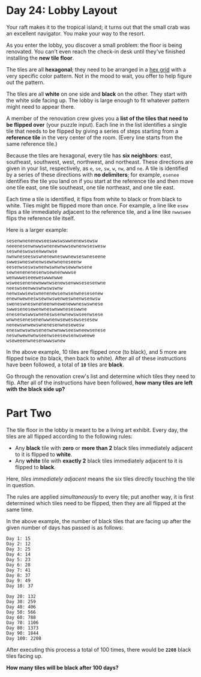 # Day 24: Lobby Layout

Your raft makes it to the tropical island; it turns out that the small
crab was an excellent navigator. You make your way to the resort.

As you enter the lobby, you discover a small problem: the floor is being
renovated. You can't even reach the check-in desk until they've finished
installing the **new tile floor**.

The tiles are all **hexagonal**; they need to be arranged in a [hex
grid](https://en.wikipedia.org/wiki/Hexagonal_tiling) with a very
specific color pattern. Not in the mood to wait, you offer to help
figure out the pattern.

The tiles are all **white** on one side and **black** on the other. They
start with the white side facing up. The lobby is large enough to fit
whatever pattern might need to appear there.

A member of the renovation crew gives you a **list of the tiles that need
to be flipped over** (your puzzle input). Each line in the list
identifies a single tile that needs to be flipped by giving a series of
steps starting from a **reference tile** in the very center of the room.
(Every line starts from the same reference tile.)

Because the tiles are hexagonal, every tile has **six neighbors**: east,
southeast, southwest, west, northwest, and northeast. These directions
are given in your list, respectively, as `e`, `se`, `sw`, `w`, `nw`, and
`ne`. A tile is identified by a series of these directions with **no
delimiters**; for example, `esenee` identifies the tile you land on if
you start at the reference tile and then move one tile east, one tile
southeast, one tile northeast, and one tile east.

Each time a tile is identified, it flips from white to black or from
black to white. Tiles might be flipped more than once. For example, a
line like `esew` flips a tile immediately adjacent to the reference
tile, and a line like `nwwswee` flips the reference tile itself.

Here is a larger example:

    sesenwnenenewseeswwswswwnenewsewsw
    neeenesenwnwwswnenewnwwsewnenwseswesw
    seswneswswsenwwnwse
    nwnwneseeswswnenewneswwnewseswneseene
    swweswneswnenwsewnwneneseenw
    eesenwseswswnenwswnwnwsewwnwsene
    sewnenenenesenwsewnenwwwse
    wenwwweseeeweswwwnwwe
    wsweesenenewnwwnwsenewsenwwsesesenwne
    neeswseenwwswnwswswnw
    nenwswwsewswnenenewsenwsenwnesesenew
    enewnwewneswsewnwswenweswnenwsenwsw
    sweneswneswneneenwnewenewwneswswnese
    swwesenesewenwneswnwwneseswwne
    enesenwswwswneneswsenwnewswseenwsese
    wnwnesenesenenwwnenwsewesewsesesew
    nenewswnwewswnenesenwnesewesw
    eneswnwswnwsenenwnwnwwseeswneewsenese
    neswnwewnwnwseenwseesewsenwsweewe
    wseweeenwnesenwwwswnew

In the above example, 10 tiles are flipped once (to black), and 5 more
are flipped twice (to black, then back to white). After all of these
instructions have been followed, a total of **`10`** tiles are **black**.

Go through the renovation crew's list and determine which tiles they
need to flip. After all of the instructions have been followed, **how
many tiles are left with the black side up?**

# Part Two

The tile floor in the lobby is meant to be a living art exhibit. Every
day, the tiles are all flipped according to the following rules:

- Any **black** tile with **zero** or **more than 2** black tiles
  immediately adjacent to it is flipped to **white**.
- Any **white** tile with **exactly 2** black tiles immediately adjacent
  to it is flipped to **black**.

Here, _tiles immediately adjacent_ means the six tiles directly touching
the tile in question.

The rules are applied _simultaneously_ to every tile; put another way,
it is first determined which tiles need to be flipped, then they are all
flipped at the same time.

In the above example, the number of black tiles that are facing up after
the given number of days has passed is as follows:

    Day 1: 15
    Day 2: 12
    Day 3: 25
    Day 4: 14
    Day 5: 23
    Day 6: 28
    Day 7: 41
    Day 8: 37
    Day 9: 49
    Day 10: 37

    Day 20: 132
    Day 30: 259
    Day 40: 406
    Day 50: 566
    Day 60: 788
    Day 70: 1106
    Day 80: 1373
    Day 90: 1844
    Day 100: 2208

After executing this process a total of 100 times, there would be
**`2208`** black tiles facing up.

**How many tiles will be black after 100 days?**
